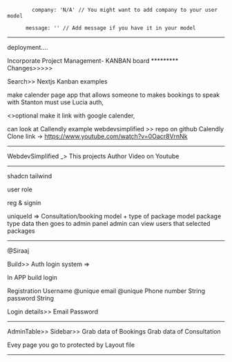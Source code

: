             company: 'N/A' // You might want to add company to your user model

          message: '' // Add message if you have it in your model

________________________________________________________

deployment....

Incorporate Project Management- KANBAN board  *********
Changes>>>>>

Search>>
Nextjs Kanban examples

make calender page app that allows someone to makes bookings to speak with Stanton
must use Lucia auth,

<>optional
make it link with google calender,

can look at Callendly example webdevsimplified >> repo on github
Calendly Clone link ->
https://www.youtube.com/watch?v=0Oacr8VrnNk

-----------------------------------------------------------

WebdevSimplified _> This projects Author
Video on Youtube
____________________________________________________________

shadcn
tailwind

user role

reg & signin


uniqueId => Consultation/booking model + type of package model
package type data then goes to admin panel
admin can view users that selected packages

---

@Siraaj

> > > > > >

Build>>
Auth login system =>

In APP build login

Registration
Username @unique
email @unique
Phone number String
password String

Login details>>
Email
Password

---

AdminTable>>
Sidebar>>
Grab data of Bookings
Grab data of Consultation

Evey page you go to protected by Layout file

---
